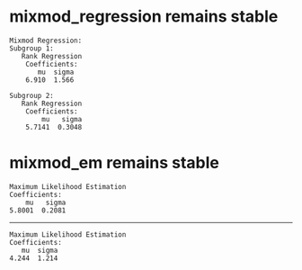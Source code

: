 # mixmod_regression remains stable

    Mixmod Regression:
    Subgroup 1:
       Rank Regression 
        Coefficients: 
           mu  sigma   
        6.910  1.566   
     
    Subgroup 2:
       Rank Regression 
        Coefficients: 
            mu   sigma   
        5.7141  0.3048   
     

# mixmod_em remains stable

    Maximum Likelihood Estimation
    Coefficients:
        mu   sigma  
    5.8001  0.2081  

---

    Maximum Likelihood Estimation
    Coefficients:
       mu  sigma  
    4.244  1.214  

